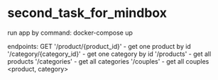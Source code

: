 # second_task_for_mindbox
run app by command:
  docker-compose up

endpoints:
  GET
  '/product/{product_id}' - get one product by id
  '/category/{category_id}' - get one category by id
  '/products' - get all products
  '/categories' - get all categories
  '/couples' - get all couples <product, category>
